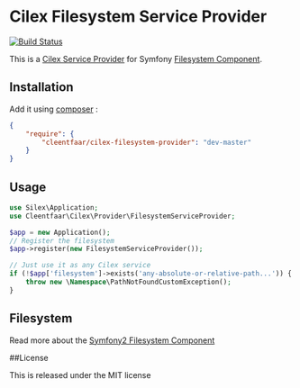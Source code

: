 # Cilex Filesystem Service Provider

[![Build Status](https://secure.travis-ci.org/cleentfaar/CilexFilesystemServiceProvider.png?branch=master)](http://travis-ci.org/cleentfaar/Cilex-Filesystem-Service-Provider)

This is a [Cilex Service Provider](http://cilex.github.com)
for Symfony [Filesystem Component](http://symfony.com/doc/master/components/filesystem.html).

## Installation

Add it using [composer](http://getcomposer.org/) :

```json
{
    "require": {
        "cleentfaar/cilex-filesystem-provider": "dev-master"
    }
}
```

## Usage

```php
use Silex\Application;
use Cleentfaar\Cilex\Provider\FilesystemServiceProvider;

$app = new Application();
// Register the filesystem
$app->register(new FilesystemServiceProvider());

// Just use it as any Cilex service
if (!$app['filesystem']->exists('any-absolute-or-relative-path...')) {
	throw new \Namespace\PathNotFoundCustomException();
}
```

## Filesystem

Read more about the [Symfony2 Filesystem Component](http://symfony.com/doc/current/components/filesystem.html)

##License

This is released under the MIT license
